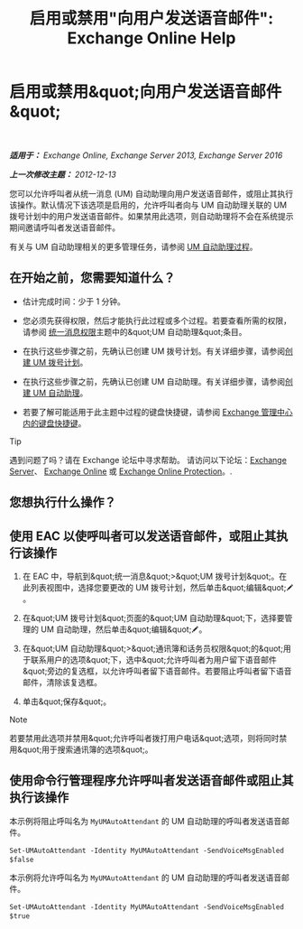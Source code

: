 ﻿---
title: '启用或禁用&quot;向用户发送语音邮件&quot;: Exchange Online Help'
TOCTitle: 启用或禁用“向用户发送语音邮件”
ms:assetid: faa300d8-2534-40db-8ef9-428be8bb7934
ms:mtpsurl: https://technet.microsoft.com/zh-cn/library/Dd351277(v=EXCHG.150)
ms:contentKeyID: 52061457
ms.date: 05/23/2018
mtps_version: v=EXCHG.150
ms.translationtype: MT
---

# 启用或禁用\&quot;向用户发送语音邮件\&quot;

 

_**适用于：** Exchange Online, Exchange Server 2013, Exchange Server 2016_

_**上一次修改主题：** 2012-12-13_

您可以允许呼叫者从统一消息 (UM) 自动助理向用户发送语音邮件，或阻止其执行该操作。默认情况下该选项是启用的，允许呼叫者向与 UM 自动助理关联的 UM 拨号计划中的用户发送语音邮件。如果禁用此选项，则自动助理将不会在系统提示期间邀请呼叫者发送语音邮件。

有关与 UM 自动助理相关的更多管理任务，请参阅 [UM 自动助理过程](um-auto-attendant-procedures-exchange-2013-help.md)。

## 在开始之前，您需要知道什么？

  - 估计完成时间：少于 1 分钟。

  - 您必须先获得权限，然后才能执行此过程或多个过程。若要查看所需的权限，请参阅 [统一消息权限](unified-messaging-permissions-exchange-2013-help.md)主题中的\&quot;UM 自动助理\&quot;条目。

  - 在执行这些步骤之前，先确认已创建 UM 拨号计划。有关详细步骤，请参阅[创建 UM 拨号计划](create-a-um-dial-plan-exchange-2013-help.md)。

  - 在执行这些步骤之前，先确认已创建 UM 自动助理。有关详细步骤，请参阅[创建 UM 自动助理](create-a-um-auto-attendant-exchange-2013-help.md)。

  - 若要了解可能适用于此主题中过程的键盘快捷键，请参阅 [Exchange 管理中心内的键盘快捷键](keyboard-shortcuts-in-the-exchange-admin-center-exchange-online-protection-help.md)。

> [!tip]
> 遇到问题了吗？请在 Exchange 论坛中寻求帮助。 请访问以下论坛：<a href="https://go.microsoft.com/fwlink/p/?linkid=60612">Exchange Server</a>、 <a href="https://go.microsoft.com/fwlink/p/?linkid=267542">Exchange Online</a> 或 <a href="https://go.microsoft.com/fwlink/p/?linkid=285351">Exchange Online Protection</a>。.


## 您想执行什么操作？

## 使用 EAC 以使呼叫者可以发送语音邮件，或阻止其执行该操作

1.  在 EAC 中，导航到\&quot;统一消息\&quot;\>\&quot;UM 拨号计划\&quot;。在此列表视图中，选择您要更改的 UM 拨号计划，然后单击\&quot;编辑\&quot;![编辑图标](images/Bb124582.6f53ccb2-1f13-4c02-bea0-30690e6ea71d(EXCHG.150).gif "编辑图标")。

2.  在\&quot;UM 拨号计划\&quot;页面的\&quot;UM 自动助理\&quot;下，选择要管理的 UM 自动助理，然后单击\&quot;编辑\&quot;![编辑图标](images/Bb124582.6f53ccb2-1f13-4c02-bea0-30690e6ea71d(EXCHG.150).gif "编辑图标")。

3.  在\&quot;UM 自动助理\&quot;\>\&quot;通讯簿和话务员权限\&quot;的\&quot;用于联系用户的选项\&quot;下，选中\&quot;允许呼叫者为用户留下语音邮件\&quot;旁边的复选框，以允许呼叫者留下语音邮件。若要阻止呼叫者留下语音邮件，清除该复选框。

4.  单击\&quot;保存\&quot;。

> [!NOTE]
> 若要禁用此选项并禁用&amp;quot;允许呼叫者拨打用户电话&amp;quot;选项，则将同时禁用&amp;quot;用于搜索通讯簿的选项&amp;quot;。


## 使用命令行管理程序允许呼叫者发送语音邮件或阻止其执行该操作

本示例将阻止呼叫名为 `MyUMAutoAttendant` 的 UM 自动助理的呼叫者发送语音邮件。

    Set-UMAutoAttendant -Identity MyUMAutoAttendant -SendVoiceMsgEnabled $false

本示例将允许呼叫名为 `MyUMAutoAttendant` 的 UM 自动助理的呼叫者发送语音邮件。

    Set-UMAutoAttendant -Identity MyUMAutoAttendant -SendVoiceMsgEnabled $true

